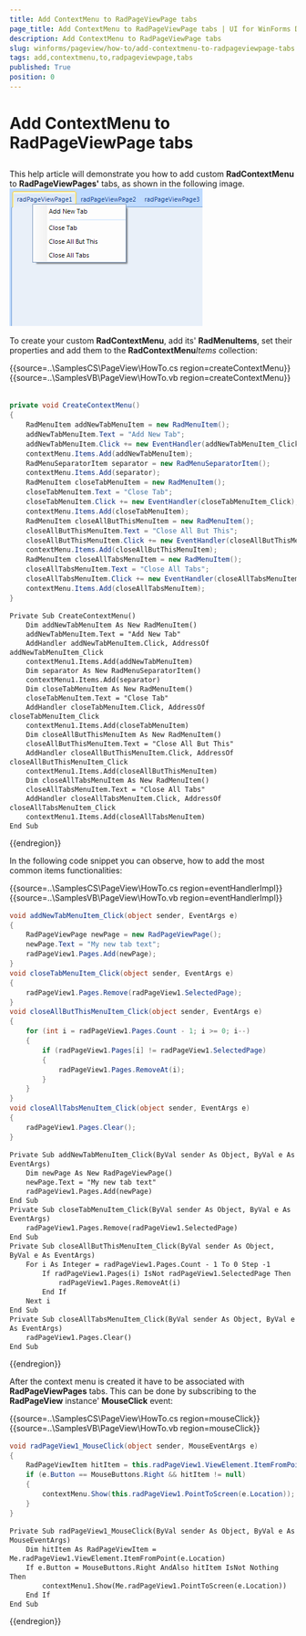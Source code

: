 ```yaml
---
title: Add ContextMenu to RadPageViewPage tabs
page_title: Add ContextMenu to RadPageViewPage tabs | UI for WinForms Documentation
description: Add ContextMenu to RadPageViewPage tabs
slug: winforms/pageview/how-to/add-contextmenu-to-radpageviewpage-tabs
tags: add,contextmenu,to,radpageviewpage,tabs
published: True
position: 0
---
```


# Add ContextMenu to RadPageViewPage tabs



## 

This help article will demonstrate you how to add custom __RadContextMenu__ to __RadPageViewPages'__ tabs, as shown in the following image.![](images/pageview-how-to-add-contextmenu-to-radpageview-tabs001.png)

To create your custom __RadContextMenu__, add its' __RadMenuItems__, set their properties and add them to the __RadContextMenu__*Items* collection:

{{source=..\SamplesCS\PageView\HowTo.cs region=createContextMenu}} 
{{source=..\SamplesVB\PageView\HowTo.vb region=createContextMenu}} 

````C#
 
private void CreateContextMenu()
{
    RadMenuItem addNewTabMenuItem = new RadMenuItem();
    addNewTabMenuItem.Text = "Add New Tab";
    addNewTabMenuItem.Click += new EventHandler(addNewTabMenuItem_Click);
    contextMenu.Items.Add(addNewTabMenuItem);
    RadMenuSeparatorItem separator = new RadMenuSeparatorItem();
    contextMenu.Items.Add(separator);
    RadMenuItem closeTabMenuItem = new RadMenuItem();
    closeTabMenuItem.Text = "Close Tab";
    closeTabMenuItem.Click += new EventHandler(closeTabMenuItem_Click);
    contextMenu.Items.Add(closeTabMenuItem);
    RadMenuItem closeAllButThisMenuItem = new RadMenuItem();
    closeAllButThisMenuItem.Text = "Close All But This";
    closeAllButThisMenuItem.Click += new EventHandler(closeAllButThisMenuItem_Click);
    contextMenu.Items.Add(closeAllButThisMenuItem);
    RadMenuItem closeAllTabsMenuItem = new RadMenuItem();
    closeAllTabsMenuItem.Text = "Close All Tabs";
    closeAllTabsMenuItem.Click += new EventHandler(closeAllTabsMenuItem_Click);
    contextMenu.Items.Add(closeAllTabsMenuItem);
}

````
````VB.NET
Private Sub CreateContextMenu()
    Dim addNewTabMenuItem As New RadMenuItem()
    addNewTabMenuItem.Text = "Add New Tab"
    AddHandler addNewTabMenuItem.Click, AddressOf addNewTabMenuItem_Click
    contextMenu1.Items.Add(addNewTabMenuItem)
    Dim separator As New RadMenuSeparatorItem()
    contextMenu1.Items.Add(separator)
    Dim closeTabMenuItem As New RadMenuItem()
    closeTabMenuItem.Text = "Close Tab"
    AddHandler closeTabMenuItem.Click, AddressOf closeTabMenuItem_Click
    contextMenu1.Items.Add(closeTabMenuItem)
    Dim closeAllButThisMenuItem As New RadMenuItem()
    closeAllButThisMenuItem.Text = "Close All But This"
    AddHandler closeAllButThisMenuItem.Click, AddressOf closeAllButThisMenuItem_Click
    contextMenu1.Items.Add(closeAllButThisMenuItem)
    Dim closeAllTabsMenuItem As New RadMenuItem()
    closeAllTabsMenuItem.Text = "Close All Tabs"
    AddHandler closeAllTabsMenuItem.Click, AddressOf closeAllTabsMenuItem_Click
    contextMenu1.Items.Add(closeAllTabsMenuItem)
End Sub

````

{{endregion}} 

In the following code snippet you can observe, how to add the most common items functionalities:

{{source=..\SamplesCS\PageView\HowTo.cs region=eventHandlerImpl}} 
{{source=..\SamplesVB\PageView\HowTo.vb region=eventHandlerImpl}} 

````C#
void addNewTabMenuItem_Click(object sender, EventArgs e)
{
    RadPageViewPage newPage = new RadPageViewPage();
    newPage.Text = "My new tab text";
    radPageView1.Pages.Add(newPage);
}
void closeTabMenuItem_Click(object sender, EventArgs e)
{
    radPageView1.Pages.Remove(radPageView1.SelectedPage);
}
void closeAllButThisMenuItem_Click(object sender, EventArgs e)
{
    for (int i = radPageView1.Pages.Count - 1; i >= 0; i--)
    {
        if (radPageView1.Pages[i] != radPageView1.SelectedPage)
        {
            radPageView1.Pages.RemoveAt(i);
        }
    }
}
void closeAllTabsMenuItem_Click(object sender, EventArgs e)
{
    radPageView1.Pages.Clear();
}

````
````VB.NET
Private Sub addNewTabMenuItem_Click(ByVal sender As Object, ByVal e As EventArgs)
    Dim newPage As New RadPageViewPage()
    newPage.Text = "My new tab text"
    radPageView1.Pages.Add(newPage)
End Sub
Private Sub closeTabMenuItem_Click(ByVal sender As Object, ByVal e As EventArgs)
    radPageView1.Pages.Remove(radPageView1.SelectedPage)
End Sub
Private Sub closeAllButThisMenuItem_Click(ByVal sender As Object, ByVal e As EventArgs)
    For i As Integer = radPageView1.Pages.Count - 1 To 0 Step -1
        If radPageView1.Pages(i) IsNot radPageView1.SelectedPage Then
            radPageView1.Pages.RemoveAt(i)
        End If
    Next i
End Sub
Private Sub closeAllTabsMenuItem_Click(ByVal sender As Object, ByVal e As EventArgs)
    radPageView1.Pages.Clear()
End Sub

````

{{endregion}} 

After the context menu is created it have to be associated with __RadPageViewPages__ tabs. This can be done by subscribing to the __RadPageView__ instance' __MouseClick__ event:

{{source=..\SamplesCS\PageView\HowTo.cs region=mouseClick}} 
{{source=..\SamplesVB\PageView\HowTo.vb region=mouseClick}} 

````C#
void radPageView1_MouseClick(object sender, MouseEventArgs e)
{
    RadPageViewItem hitItem = this.radPageView1.ViewElement.ItemFromPoint(e.Location);
    if (e.Button == MouseButtons.Right && hitItem != null)
    {
        contextMenu.Show(this.radPageView1.PointToScreen(e.Location));
    }
}

````
````VB.NET
Private Sub radPageView1_MouseClick(ByVal sender As Object, ByVal e As MouseEventArgs)
    Dim hitItem As RadPageViewItem = Me.radPageView1.ViewElement.ItemFromPoint(e.Location)
    If e.Button = MouseButtons.Right AndAlso hitItem IsNot Nothing Then
        contextMenu1.Show(Me.radPageView1.PointToScreen(e.Location))
    End If
End Sub

````

{{endregion}} 